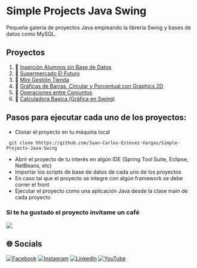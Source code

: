 # Simple Projects Java Swing
Pequeña galería de proyectos Java empleando la librería Swing y bases de datos como MySQL.

## Proyectos
1. 👺 [Inserción Alumnos sin Base de Datos](https://github.com/Juan-Carlos-Estevez-Vargas/Simple-Projects-Java-Swing/tree/master/01.%20Proyecto%20Insercion%20Alumnos%20Sin%20DB)
2. 👺 [Supermercado El Futuro](https://github.com/Juan-Carlos-Estevez-Vargas/Simple-Projects-Java-Swing/tree/master/02.%20Supermercado%20El%20Futuro)
3. 👺 [Mini Gestión Tienda](https://github.com/Juan-Carlos-Estevez-Vargas/Simple-Projects-Java-Swing/tree/master/03.%20Minisistema%20Tienda)
4. 👺 [Gráficas de Barras, Circular y Porcentual con Graphics 2D](https://github.com/Juan-Carlos-Estevez-Vargas/Simple-Projects-Java-Swing/tree/master/04.%20Graficas%20de%20Barras%2C%20Circular%20y%20Porcentual)
5. 👺 [Operaciones entre Conjuntos](https://github.com/Juan-Carlos-Estevez-Vargas/Simple-Projects-Java-Swing/tree/master/05.%20Operaciones%20Entre%20Conjuntos)
6. 👺 [Calculadora Basica (Gráfica en Swing)](https://github.com/Juan-Carlos-Estevez-Vargas/Simple-Projects-Java-Swing/tree/master/06.%20Calculadora%20Basica%20(Grafica%20Swing))

## Pasos para ejecutar cada uno de los proyectos:
* Clonar el proyecto en tu máquina local
``` batch
 git clone hhttps://github.com/Juan-Carlos-Estevez-Vargas/Simple-Projects-Java-Swing
```
* Abrir el proyecto de tu interés en algún IDE (Spring Tool Suite, Eclipse, NetBeans, etc)
* Importar los scripts de base de datos de cada uno de los proyectos
* En caso tal que el proyecto se integre con algún framework se debe correr el front
* Ejecutar el proyecto como una aplicación Java desde la clase main de cada proyecto

### Si te ha gustado el proyecto invitame un café
<div align="left">
  <a href="https://paypal.me/JEstevezVargas" target="_blank" style="display: inline-block;">
    <img
      src="https://img.shields.io/badge/Donate-Buy%20Me%20A%20Coffee-orange.svg?style=flat-square&logo=buymeacoffee" 
      align="center"
     />
  </a>
</div>

## 🌐 Socials 

[![Facebook](https://img.shields.io/badge/Facebook-%231877F2.svg?logo=Facebook&logoColor=white)](https://facebook.com/juancarlos.estevezvargas.98) [![Instagram](https://img.shields.io/badge/Instagram-%23E4405F.svg?logo=Instagram&logoColor=white)](https://instagram.com/juankestevez) [![LinkedIn](https://img.shields.io/badge/LinkedIn-%230077B5.svg?logo=linkedin&logoColor=white)](https://linkedin.com/in/juan-carlos-estevez-vargas) [![YouTube](https://img.shields.io/badge/YouTube-%23FF0000.svg?logo=YouTube&logoColor=white)](https://youtube.com/@JuanCarlosEstevezVargas)
